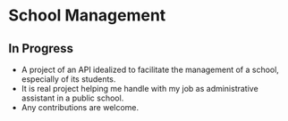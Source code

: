 # School Management

## In Progress

- A project of an API idealized to facilitate the management of a school, especially of its students.
- It is real project helping me handle with my job as administrative assistant in a public school.
- Any contributions are welcome.
